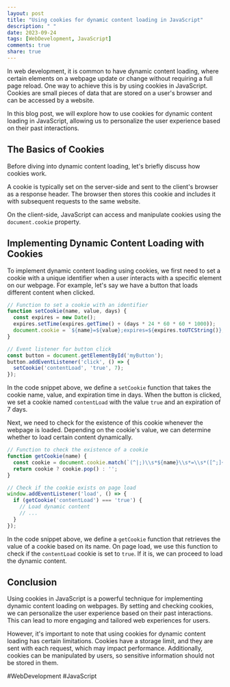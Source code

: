 ```yaml
---
layout: post
title: "Using cookies for dynamic content loading in JavaScript"
description: " "
date: 2023-09-24
tags: [WebDevelopment, JavaScript]
comments: true
share: true
---
```


In web development, it is common to have dynamic content loading, where certain elements on a webpage update or change without requiring a full page reload. One way to achieve this is by using cookies in JavaScript. Cookies are small pieces of data that are stored on a user's browser and can be accessed by a website.

In this blog post, we will explore how to use cookies for dynamic content loading in JavaScript, allowing us to personalize the user experience based on their past interactions.

## The Basics of Cookies

Before diving into dynamic content loading, let's briefly discuss how cookies work. 

A cookie is typically set on the server-side and sent to the client's browser as a response header. The browser then stores this cookie and includes it with subsequent requests to the same website. 

On the client-side, JavaScript can access and manipulate cookies using the `document.cookie` property. 

## Implementing Dynamic Content Loading with Cookies

To implement dynamic content loading using cookies, we first need to set a cookie with a unique identifier when a user interacts with a specific element on our webpage. For example, let's say we have a button that loads different content when clicked.

```javascript
// Function to set a cookie with an identifier
function setCookie(name, value, days) {
  const expires = new Date();
  expires.setTime(expires.getTime() + (days * 24 * 60 * 60 * 1000));
  document.cookie = `${name}=${value};expires=${expires.toUTCString()};path=/`;
}

// Event listener for button click
const button = document.getElementById('myButton');
button.addEventListener('click', () => {
  setCookie('contentLoad', 'true', 7);
});
```
In the code snippet above, we define a `setCookie` function that takes the cookie name, value, and expiration time in days. When the button is clicked, we set a cookie named `contentLoad` with the value `true` and an expiration of 7 days.

Next, we need to check for the existence of this cookie whenever the webpage is loaded. Depending on the cookie's value, we can determine whether to load certain content dynamically.

```javascript
// Function to check the existence of a cookie
function getCookie(name) {
  const cookie = document.cookie.match(`(^|;)\\s*${name}\\s*=\\s*([^;]+)`);
  return cookie ? cookie.pop() : '';
}

// Check if the cookie exists on page load
window.addEventListener('load', () => {
  if (getCookie('contentLoad') === 'true') {
    // Load dynamic content
    // ...
  }
});
```

In the code snippet above, we define a `getCookie` function that retrieves the value of a cookie based on its name. On page load, we use this function to check if the `contentLoad` cookie is set to `true`. If it is, we can proceed to load the dynamic content.

## Conclusion

Using cookies in JavaScript is a powerful technique for implementing dynamic content loading on webpages. By setting and checking cookies, we can personalize the user experience based on their past interactions. This can lead to more engaging and tailored web experiences for users.

However, it's important to note that using cookies for dynamic content loading has certain limitations. Cookies have a storage limit, and they are sent with each request, which may impact performance. Additionally, cookies can be manipulated by users, so sensitive information should not be stored in them.

#WebDevelopment #JavaScript